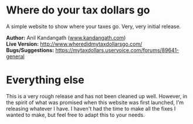 # Where do your tax dollars go

A simple website to show where your taxes go. Very, very initial release.

**Author:** Anil Kandangath  (www.kandangath.com)  
**Live Version:** http://www.wheredidmytaxdollarsgo.com/  
**Bugs/Suggestions:** https://mytaxdollars.uservoice.com/forums/89641-general

# Everything else

This is a very rough release and has not been cleaned up well. 
However, in the spirit of what was promised when this website was first launched, I'm releasing whatever I have.
I haven't had the time to make all the fixes I wanted to make, but feel free to adapt this to your needs.